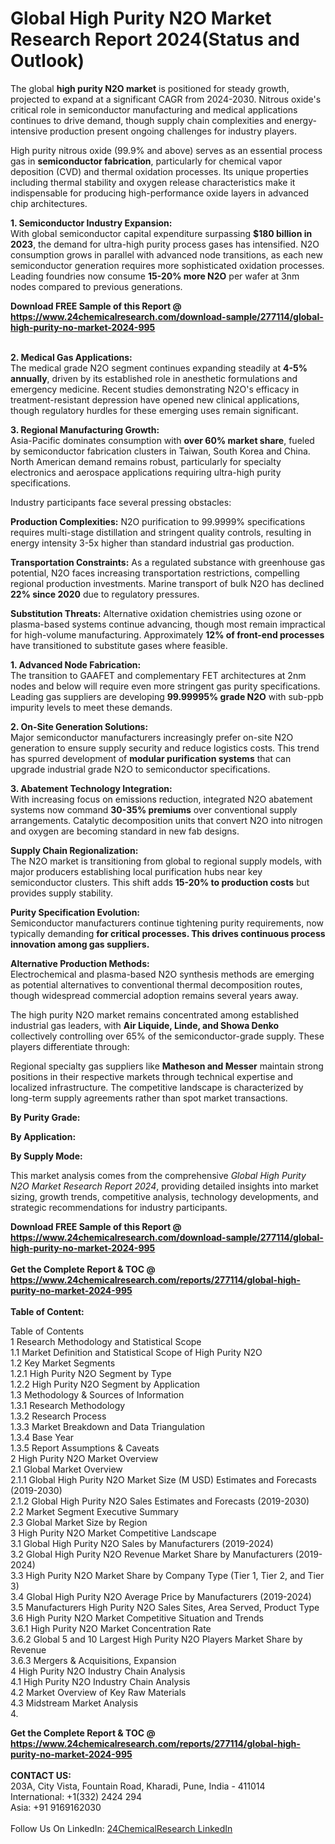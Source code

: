 <h1>Global High Purity N2O Market Research Report 2024(Status and Outlook)</h1><p>The global <strong>high purity N2O market</strong> is positioned for steady growth, projected to expand at a significant CAGR from 2024-2030. Nitrous oxide's critical role in semiconductor manufacturing and medical applications continues to drive demand, though supply chain complexities and energy-intensive production present ongoing challenges for industry players.</p><p>High purity nitrous oxide (99.9% and above) serves as an essential process gas in <strong>semiconductor fabrication</strong>, particularly for chemical vapor deposition (CVD) and thermal oxidation processes. Its unique properties including thermal stability and oxygen release characteristics make it indispensable for producing high-performance oxide layers in advanced chip architectures.</p><p><strong>1. Semiconductor Industry Expansion:</strong><br>
With global semiconductor capital expenditure surpassing <strong>$180 billion in 2023</strong>, the demand for ultra-high purity process gases has intensified. N2O consumption grows in parallel with advanced node transitions, as each new semiconductor generation requires more sophisticated oxidation processes. Leading foundries now consume <strong>15-20% more N2O</strong> per wafer at 3nm nodes compared to previous generations.</p><div><b>Download FREE Sample of this Report @ 
            <a href="https://www.24chemicalresearch.com/download-sample/277114/global-high-purity-no-market-2024-995">
            https://www.24chemicalresearch.com/download-sample/277114/global-high-purity-no-market-2024-995</a></b></div><br><p><strong>2. Medical Gas Applications:</strong><br>
The medical grade N2O segment continues expanding steadily at <strong>4-5% annually</strong>, driven by its established role in anesthetic formulations and emergency medicine. Recent studies demonstrating N2O's efficacy in treatment-resistant depression have opened new clinical applications, though regulatory hurdles for these emerging uses remain significant.</p><p><strong>3. Regional Manufacturing Growth:</strong><br>
Asia-Pacific dominates consumption with <strong>over 60% market share</strong>, fueled by semiconductor fabrication clusters in Taiwan, South Korea and China. North American demand remains robust, particularly for specialty electronics and aerospace applications requiring ultra-high purity specifications.</p><p>Industry participants face several pressing obstacles:</p><p><strong>Production Complexities:</strong> N2O purification to 99.9999% specifications requires multi-stage distillation and stringent quality controls, resulting in energy intensity 3-5x higher than standard industrial gas production.</p><p><strong>Transportation Constraints:</strong> As a regulated substance with greenhouse gas potential, N2O faces increasing transportation restrictions, compelling regional production investments. Marine transport of bulk N2O has declined <strong>22% since 2020</strong> due to regulatory pressures.</p><p><strong>Substitution Threats:</strong> Alternative oxidation chemistries using ozone or plasma-based systems continue advancing, though most remain impractical for high-volume manufacturing. Approximately <strong>12% of front-end processes</strong> have transitioned to substitute gases where feasible.</p><p><strong>1. Advanced Node Fabrication:</strong><br>
The transition to GAAFET and complementary FET architectures at 2nm nodes and below will require even more stringent gas purity specifications. Leading gas suppliers are developing <strong>99.99995% grade N2O</strong> with sub-ppb impurity levels to meet these demands.</p><p><strong>2. On-Site Generation Solutions:</strong><br>
Major semiconductor manufacturers increasingly prefer on-site N2O generation to ensure supply security and reduce logistics costs. This trend has spurred development of <strong>modular purification systems</strong> that can upgrade industrial grade N2O to semiconductor specifications.</p><p><strong>3. Abatement Technology Integration:</strong><br>
With increasing focus on emissions reduction, integrated N2O abatement systems now command <strong>30-35% premiums</strong> over conventional supply arrangements. Catalytic decomposition units that convert N2O into nitrogen and oxygen are becoming standard in new fab designs.</p><p><strong>Supply Chain Regionalization:</strong><br>
    The N2O market is transitioning from global to regional supply models, with major producers establishing local purification hubs near key semiconductor clusters. This shift adds <strong>15-20% to production costs</strong> but provides supply stability.</p><p><strong>Purity Specification Evolution:</strong><br>
    Semiconductor manufacturers continue tightening purity requirements, now typically demanding <strong> for critical processes. This drives continuous process innovation among gas suppliers.</strong></p><p><strong>Alternative Production Methods:</strong><br>
    Electrochemical and plasma-based N2O synthesis methods are emerging as potential alternatives to conventional thermal decomposition routes, though widespread commercial adoption remains several years away.</p><p>The high purity N2O market remains concentrated among established industrial gas leaders, with <strong>Air Liquide, Linde, and Showa Denko</strong> collectively controlling over 65% of the semiconductor-grade supply. These players differentiate through:</p><p>Regional specialty gas suppliers like <strong>Matheson and Messer</strong> maintain strong positions in their respective markets through technical expertise and localized infrastructure. The competitive landscape is characterized by long-term supply agreements rather than spot market transactions.</p><p><strong>By Purity Grade:</strong></p><p><strong>By Application:</strong></p><p><strong>By Supply Mode:</strong></p><p>This market analysis comes from the comprehensive <em>Global High Purity N2O Market Research Report 2024</em>, providing detailed insights into market sizing, growth trends, competitive analysis, technology developments, and strategic recommendations for industry participants.</p><div><b>Download FREE Sample of this Report @ 
            <a href="https://www.24chemicalresearch.com/download-sample/277114/global-high-purity-no-market-2024-995">
            https://www.24chemicalresearch.com/download-sample/277114/global-high-purity-no-market-2024-995</a></b></div><br><div><b>Get the Complete Report & TOC @ 
            <a href="https://www.24chemicalresearch.com/reports/277114/global-high-purity-no-market-2024-995">
            https://www.24chemicalresearch.com/reports/277114/global-high-purity-no-market-2024-995</a></b></div><br>
            <b>Table of Content:</b><p>Table of Contents<br />
1 Research Methodology and Statistical Scope<br />
1.1 Market Definition and Statistical Scope of High Purity N2O<br />
1.2 Key Market Segments<br />
1.2.1 High Purity N2O Segment by Type<br />
1.2.2 High Purity N2O Segment by Application<br />
1.3 Methodology & Sources of Information<br />
1.3.1 Research Methodology<br />
1.3.2 Research Process<br />
1.3.3 Market Breakdown and Data Triangulation<br />
1.3.4 Base Year<br />
1.3.5 Report Assumptions & Caveats<br />
2 High Purity N2O Market Overview<br />
2.1 Global Market Overview<br />
2.1.1 Global High Purity N2O Market Size (M USD) Estimates and Forecasts (2019-2030)<br />
2.1.2 Global High Purity N2O Sales Estimates and Forecasts (2019-2030)<br />
2.2 Market Segment Executive Summary<br />
2.3 Global Market Size by Region<br />
3 High Purity N2O Market Competitive Landscape<br />
3.1 Global High Purity N2O Sales by Manufacturers (2019-2024)<br />
3.2 Global High Purity N2O Revenue Market Share by Manufacturers (2019-2024)<br />
3.3 High Purity N2O Market Share by Company Type (Tier 1, Tier 2, and Tier 3)<br />
3.4 Global High Purity N2O Average Price by Manufacturers (2019-2024)<br />
3.5 Manufacturers High Purity N2O Sales Sites, Area Served, Product Type<br />
3.6 High Purity N2O Market Competitive Situation and Trends<br />
3.6.1 High Purity N2O Market Concentration Rate<br />
3.6.2 Global 5 and 10 Largest High Purity N2O Players Market Share by Revenue<br />
3.6.3 Mergers & Acquisitions, Expansion<br />
4 High Purity N2O Industry Chain Analysis<br />
4.1 High Purity N2O Industry Chain Analysis<br />
4.2 Market Overview of Key Raw Materials<br />
4.3 Midstream Market Analysis<br />
4.</p><div><b>Get the Complete Report & TOC @ 
            <a href="https://www.24chemicalresearch.com/reports/277114/global-high-purity-no-market-2024-995">
            https://www.24chemicalresearch.com/reports/277114/global-high-purity-no-market-2024-995</a></b></div><br><b>CONTACT US:</b><br>
            203A, City Vista, Fountain Road, Kharadi, Pune, India - 411014<br>
            International: +1(332) 2424 294<br>
            Asia: +91 9169162030 <br><br>
            Follow Us On LinkedIn: <a href="https://www.linkedin.com/company/24chemicalresearch/">24ChemicalResearch LinkedIn</a>